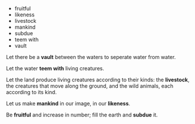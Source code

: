 + fruitful
+ likeness
+ livestock
+ mankind
+ subdue
+ teem with
+ vault

Let there be a **vault** between the waters to seperate water from water.

Let the water **teem with** living creatures.

Let the land produce living creatures according to their kinds: the **livestock**, 
the creatures that move along the ground, and the wild animals, each according to its kind.

Let us make **mankind** in our image, in our **likeness**.

Be **fruitful** and increase in number; fill the earth and **subdue** it.
